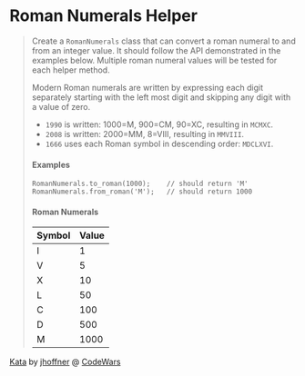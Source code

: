 # Roman Numerals Helper

> Create a `RomanNumerals` class that can convert a roman numeral to and from an integer value. It should follow the API demonstrated in the examples below. Multiple roman numeral values will be tested for each helper method.
>
> Modern Roman numerals are written by expressing each digit separately starting with the left most digit and skipping any digit with a value of zero.
> * `1990` is written: 1000=M, 900=CM, 90=XC, resulting in `MCMXC`.
> * `2008` is written: 2000=MM, 8=VIII, resulting in `MMVIII`.
> * `1666` uses each Roman symbol in descending order: `MDCLXVI`.
>
> #### Examples
> ```
> RomanNumerals.to_roman(1000);    // should return 'M'
> RomanNumerals.from_roman('M');   // should return 1000
> ```
>
> #### Roman Numerals
>
> | Symbol | Value |
> |--------|-------|
> | I      | 1     |
> | V      | 5     |
> | X      | 10    |
> | L      | 50    |
> | C      | 100   |
> | D      | 500   |
> | M      | 1000  |

[Kata](https://www.codewars.com/kata/roman-numerals-helper) by [jhoffner](https://www.codewars.com/users/jhoffner) @ [CodeWars](https://www.codewars.com)
